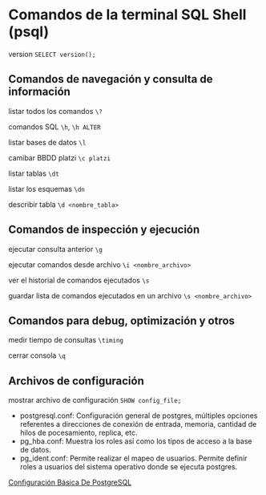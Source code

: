 # Comandos de la terminal SQL Shell (psql)

version ```SELECT version();```

## Comandos de navegación y consulta de información


listar todos los comandos ```\?```

comandos SQL ```\h```, ```\h ALTER```

listar bases de datos ```\l```

camibar BBDD platzi ```\c platzi```

listar tablas ```\dt```

listar los esquemas ```\dn```

describir tabla ```\d <nombre_tabla>```

## Comandos de inspección y ejecución

ejecutar consulta anterior ```\g```


ejecutar comandos desde archivo ```\i <nombre_archivo>```

ver el historial de comandos ejecutados ```\s```

guardar lista de comandos ejecutados en un archivo ```\s <nombre_archivo>```

## Comandos para debug, optimización y otros

medir tiempo de consultas ```\timing```

cerrar consola ```\q```

## Archivos de configuración

mostrar archivo de configuración ```SHOW config_file;```

* postgresql.conf: Configuración general de postgres, múltiples opciones referentes a direcciones de conexión de entrada, memoria, cantidad de hilos de pocesamiento, replica, etc.
* pg_hba.conf: Muestra los roles así como los tipos de acceso a la base de datos.
* pg_ident.conf: Permite realizar el mapeo de usuarios. Permite definir roles a usuarios del sistema operativo donde se ejecuta postgres.

[Configuración Básica De PostgreSQL](https://e-mc2.net/es/configuracion-basica-de-postgresql)
